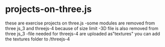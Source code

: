 # projects-on-three.js
these are exercise projects on three.js 
-some modules are removed from three js_3 and threejs-4 because of size limit 
-3D file is also removed from three js_3 
-file needed for threejs-4 are uploaded as"textures" you can add the textures folder to /threejs-4 
